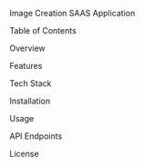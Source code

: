 Image Creation SAAS Application

Table of Contents

Overview

Features

Tech Stack

Installation

Usage

API Endpoints

License
